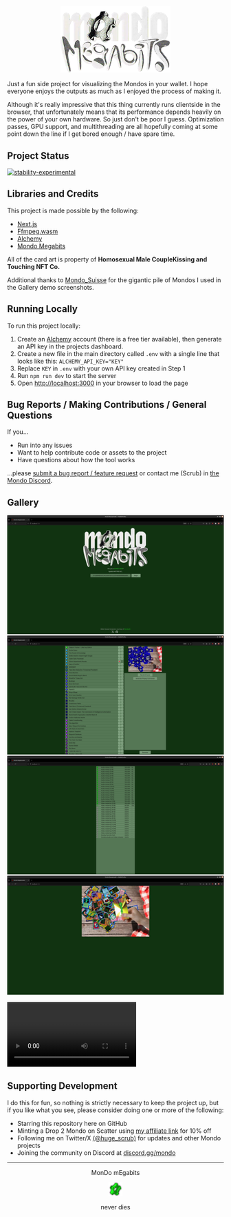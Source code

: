 <div align="center">
  <img alt="Mondo Megabits" width="256px" height="auto" src="https://github.com/5crub/mondo-megaspreader/blob/main/README_ASSETS/logo.png" href="https://www.mondomegabits.com/"/>
</div>

Just a fun side project for visualizing the Mondos in your wallet. I hope everyone enjoys the outputs as much as I enjoyed the process of making it.

Although it's really impressive that this thing currently runs clientside in the browser, that unfortunately means that its performance depends heavily on the power of your own hardware.  So just don't be poor I guess.  Optimization passes, GPU support, and multithreading are all hopefully coming at some point down the line if I get bored enough / have spare time.

## Project Status

[![stability-experimental](https://img.shields.io/badge/stability-experimental-orange.svg)](https://github.com/emersion/stability-badges#experimental)

## Libraries and Credits

This project is made possible by the following:
- [Next.js](https://nextjs.org/)
- [Ffmpeg.wasm](https://ffmpegwasm.netlify.app/)
- [Alchemy](https://www.alchemy.com/)
- [Mondo Megabits](https://www.mondomegabits.com/)

All of the card art is property of **Homosexual Male CoupleKissing and Touching NFT Co.**

Additional thanks to [Mondo_Suisse](https://x.com/mondo_suisse) for the gigantic pile of Mondos I used in the Gallery demo screenshots.

## Running Locally

To run this project locally:

1. Create an [Alchemy](https://www.alchemy.com/) account (there is a free tier available), then generate an API key in the projects dashboard.
2. Create a new file in the main directory called `.env` with a single line that looks like this: `ALCHEMY_API_KEY="KEY"`
3. Replace `KEY` in `.env` with your own API key created in Step 1
4. Run `npm run dev` to start the server
5. Open [http://localhost:3000](http://localhost:3000) in your browser to load the page

## Bug Reports / Making Contributions / General Questions

If you...
- Run into any issues
- Want to help contribute code or assets to the project
- Have questions about how the tool works

...please [submit a bug report / feature request](https://github.com/5crub/mondo-megaspreader/issues) or contact me (Scrub) in [the Mondo Discord](https://discord.gg/mondo).

## Gallery
![Landing Page](https://github.com/5crub/mondo-megaspreader/blob/main/README_ASSETS/landing.png)
![Configuration Page](https://github.com/5crub/mondo-megaspreader/blob/main/README_ASSETS/configuring.png)
![Generating Page](https://github.com/5crub/mondo-megaspreader/blob/main/README_ASSETS/generating.png)
![Presentation Page](https://github.com/5crub/mondo-megaspreader/blob/main/README_ASSETS/presenting.png)

![Example Output](https://github.com/5crub/mondo-megaspreader/blob/main/README_ASSETS/output.mp4)

## Supporting Development

I do this for fun, so nothing is strictly necessary to keep the project up, but if you like what you see, please consider doing one or more of the following:
- Starring this repository here on GitHub
- Minting a Drop 2 Mondo on Scatter using [my affiliate link](https://www.scatter.art/mondo?tab=mint&ref=6524002954b1788a1a805e37) for 10% off
- Following me on Twitter/X [(@huge_scrub)](https://x.com/huge_scrub/) for updates and other Mondo projects
- Joining the community on Discord at [discord.gg/mondo](https://discord.gg/mondo)

***

<div align="center">
    <p>MonDo mEgabits</p>
    <img alt="Mondo Gear" width="32px" height="auto" src="https://github.com/5crub/mondo-megaspreader/blob/main/README_ASSETS/gear.png"/>
    <p>never dies</p>
</div>
